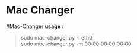 # Mac Changer

#Mac-Changer **usage** :<br>
> sudo mac-changer.py -i eth0<br>
> sudo mac-changer.py -m 00:00:00:00:00:00
